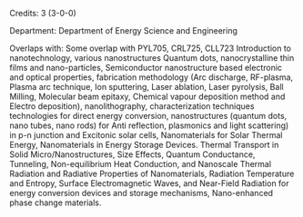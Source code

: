 Credits: 3 (3-0-0)

Department: Department of Energy Science and Engineering

Overlaps with: Some overlap with PYL705, CRL725, CLL723 Introduction to nanotechnology, various nanostructures Quantum dots, nanocrystalline thin films and nano-particles, Semiconductor nanostructure based electronic and optical properties, fabrication methodology (Arc discharge, RF-plasma, Plasma arc technique, Ion sputtering, Laser ablation, Laser pyrolysis, Ball Milling, Molecular beam epitaxy, Chemical vapour deposition method and Electro deposition), nanolithography, characterization techniques technologies for direct energy conversion, nanostructures (quantum dots, nano tubes, nano rods) for Anti reflection, plasmonics and light scattering) in p-n junction and Excitonic solar cells, Nanomaterials for Solar Thermal Energy, Nanomaterials in Energy Storage Devices. Thermal Transport in Solid Micro/Nanostructures, Size Effects, Quantum Conductance, Tunneling, Non-equilibrium Heat Conduction, and Nanoscale Thermal Radiation and Radiative Properties of Nanomaterials, Radiation Temperature and Entropy, Surface Electromagnetic Waves, and Near-Field Radiation for energy conversion devices and storage mechanisms, Nano-enhanced phase change materials.